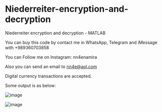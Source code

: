 # Niederreiter-encryption-and-decryption
Niederreiter encryption and decryption - MATLAB

You can buy this code by contact me in WhatsApp, Telegram and iMessage with +989360703858

You can Follow me on Instagram: nn4enamira

Also you can send an email to nn4e@aol.com

Digital currency transactions are accepted.

Some output is as below:

![image](https://github.com/user-attachments/assets/e0e1c60d-0e0e-41ab-9161-3d022853255f)

![image](https://github.com/user-attachments/assets/07a6d2b2-6feb-4165-ba46-70cc6c541248)



